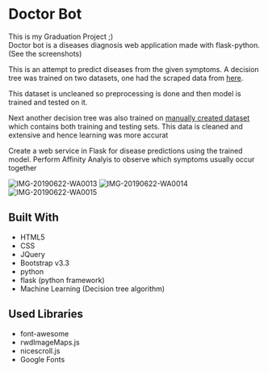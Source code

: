 # Doctor Bot

This is my Graduation Project ;)  
Doctor bot is a diseases diagnosis web application made with flask-python. (See the screenshots)

This is an attempt to predict diseases from the given symptoms. A decision tree was trained on two datasets, one had the scraped data from [here](http://people.dbmi.columbia.edu/~friedma/Projects/DiseaseSymptomKB/index.html).

This dataset is uncleaned so preprocessing is done and then model is trained and tested on it.

Next another decision tree was also trained on [manually created dataset](https://github.com/Aniruddha-Tapas/Predicting-Diseases-From-Symptoms/tree/master/Manual-Data) which contains both training and testing sets. This data is cleaned and extensive and hence learning was more accurat

Create a web service in Flask for disease predictions using the trained model.
Perform Affinity Analyis to observe which symptoms usually occur together

![IMG-20190622-WA0013](https://user-images.githubusercontent.com/34624785/90557705-398ddb80-e19b-11ea-9fc5-cac80c271e91.jpg)
![IMG-20190622-WA0014](https://user-images.githubusercontent.com/34624785/90557718-3eeb2600-e19b-11ea-93d6-c10a1e010f91.jpg)
![IMG-20190622-WA0015](https://user-images.githubusercontent.com/34624785/90557727-41e61680-e19b-11ea-9b90-94fac2712d4e.jpg)


## Built With

* HTML5
* CSS
* JQuery
* Bootstrap v3.3
* python
* flask (python framework)
* Machine Learning (Decision tree algorithm)

## Used Libraries

* font-awesome
* rwdImageMaps.js
* nicescroll.js
* Google Fonts




